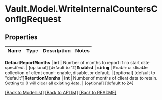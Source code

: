 # Vault.Model.WriteInternalCountersConfigRequest

## Properties

Name | Type | Description | Notes
------------ | ------------- | ------------- | -------------

**DefaultReportMonths** | **int** | Number of months to report if no start date specified. | [optional] [default to 12]**Enabled** | **string** | Enable or disable collection of client count: enable, disable, or default. | [optional] [default to "default"]**RetentionMonths** | **int** | Number of months of client data to retain. Setting to 0 will clear all existing data. | [optional] [default to 24]

[[Back to Model list]](../README.md#documentation-for-models) [[Back to API list]](../README.md#documentation-for-api-endpoints) [[Back to README]](../README.md)

